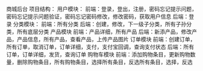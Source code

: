 商城后台
项目结构：
用户模块：
    前端：登录，登出，注册，密码忘记提示问题，密码忘记提示问题验证，密码忘记密码修改，修改密码，获取用户信息
    后端：登录
分类模块：
    前端：所有分类
    后端：创建，修改，下一级子分类，所有子孙分类，所有底层分类
产品模块
    前端：产品详细，所有产品
    后端：新添产品，修改产品，产品信息，所有产品，查看产品，上传产品图片
订单模块
    前端：创建订单，所有订单，取消订单，订单详细，支付，支付宝回调，查询支付状态
    后端：所有订单，订单详细，发货，查询订单
购物车模块
    前端：添加购物条目，更新购物数量，删除购物条目，所有购物条目，选择所有条目，反选所有条目，选择，反选
